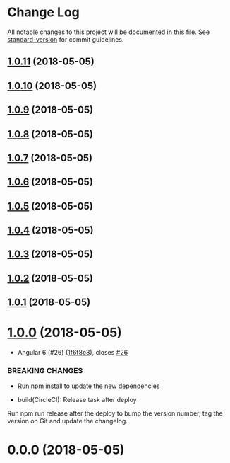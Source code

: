# Change Log

All notable changes to this project will be documented in this file. See [standard-version](https://github.com/conventional-changelog/standard-version) for commit guidelines.

<a name="1.0.11"></a>
## [1.0.11](https://github.com/ItalianCoders/myBudget-web-frontend/compare/v1.0.9...v1.0.11) (2018-05-05)



<a name="1.0.10"></a>
## [1.0.10](https://github.com/ItalianCoders/myBudget-web-frontend/compare/v1.0.9...v1.0.10) (2018-05-05)



<a name="1.0.9"></a>
## [1.0.9](https://github.com/ItalianCoders/myBudget-web-frontend/compare/v1.0.8...v1.0.9) (2018-05-05)



<a name="1.0.8"></a>
## [1.0.8](https://github.com/ItalianCoders/myBudget-web-frontend/compare/v1.0.7...v1.0.8) (2018-05-05)



<a name="1.0.7"></a>
## [1.0.7](https://github.com/ItalianCoders/myBudget-web-frontend/compare/v1.0.6...v1.0.7) (2018-05-05)



<a name="1.0.6"></a>
## [1.0.6](https://github.com/ItalianCoders/myBudget-web-frontend/compare/v1.0.5...v1.0.6) (2018-05-05)



<a name="1.0.5"></a>
## [1.0.5](https://github.com/ItalianCoders/myBudget-web-frontend/compare/v1.0.4...v1.0.5) (2018-05-05)



<a name="1.0.4"></a>
## [1.0.4](https://github.com/ItalianCoders/myBudget-web-frontend/compare/v1.0.2...v1.0.4) (2018-05-05)



<a name="1.0.3"></a>
## [1.0.3](https://github.com/ItalianCoders/myBudget-web-frontend/compare/v1.0.2...v1.0.3) (2018-05-05)



<a name="1.0.2"></a>
## [1.0.2](https://github.com/ItalianCoders/myBudget-web-frontend/compare/v1.0.1...v1.0.2) (2018-05-05)



<a name="1.0.1"></a>
## [1.0.1](https://github.com/ItalianCoders/myBudget-web-frontend/compare/v1.0.0...v1.0.1) (2018-05-05)



<a name="1.0.0"></a>
# [1.0.0](https://github.com/ItalianCoders/myBudget-web-frontend/compare/v0.0.0...v1.0.0) (2018-05-05)


* Angular 6 (#26) ([1f6f8c3](https://github.com/ItalianCoders/myBudget-web-frontend/commit/1f6f8c3)), closes [#26](https://github.com/ItalianCoders/myBudget-web-frontend/issues/26)


### BREAKING CHANGES

* Run npm install to update the new dependencies

* build(CircleCI): Release task after deploy

Run npm run release after the deploy to bump the version number, tag the
version on Git and update the changelog.



<a name="0.0.0"></a>
# 0.0.0 (2018-05-05)
